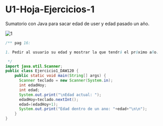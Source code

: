 # U1-Hoja-Ejercicios-1
Sumatorio con Java para sacar edad de user y edad pasado un año.

![1](https://user-images.githubusercontent.com/80227002/193454509-52e44cc4-76f1-4b7e-beb1-a477688a6cce.png)


```java
/** pag 16:

1. Pedir al usuario su edad y mostrar la que tendrá el próximo año.

 */
import java.util.Scanner;
public class Ejercicio1_DAW120 {            
    public static void main(String[] args) { 
      Scanner teclado = new Scanner(System.in);
      int edadHoy; 
      int edad; 
      System.out.print("\nEdad actual: "); 
      edadHoy=teclado.nextInt(); 
      edad=(edadHoy+1); 
      System.out.print("Edad dentro de un ano: "+edad+"\n\n"); 
    }
}

```

